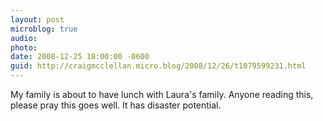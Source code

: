 ```yaml
---
layout: post
microblog: true
audio: 
photo: 
date: 2008-12-25 18:00:00 -0600
guid: http://craigmcclellan.micro.blog/2008/12/26/t1079599231.html
---
```

My family is about to have lunch with Laura's family.  Anyone reading this, please pray this goes well.  It has disaster potential.
